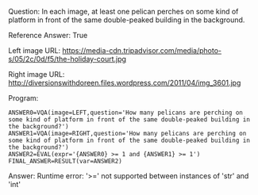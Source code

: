 Question: In each image, at least one pelican perches on some kind of platform in front of the same double-peaked building in the background.

Reference Answer: True

Left image URL: https://media-cdn.tripadvisor.com/media/photo-s/05/2c/0d/f5/the-holiday-court.jpg

Right image URL: http://diversionswithdoreen.files.wordpress.com/2011/04/img_3601.jpg

Program:

```
ANSWER0=VQA(image=LEFT,question='How many pelicans are perching on some kind of platform in front of the same double-peaked building in the background?')
ANSWER1=VQA(image=RIGHT,question='How many pelicans are perching on some kind of platform in front of the same double-peaked building in the background?')
ANSWER2=EVAL(expr='{ANSWER0} >= 1 and {ANSWER1} >= 1')
FINAL_ANSWER=RESULT(var=ANSWER2)
```
Answer: Runtime error: '>=' not supported between instances of 'str' and 'int'


